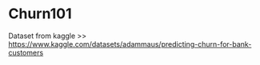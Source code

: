 # Churn101
Dataset from kaggle >> https://www.kaggle.com/datasets/adammaus/predicting-churn-for-bank-customers
